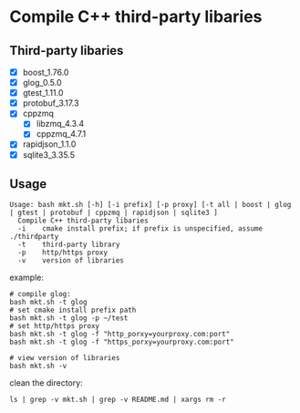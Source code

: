 # Compile C++ third-party libaries

## Third-party libaries

- [x] boost_1.76.0
- [x] glog_0.5.0
- [x] gtest_1.11.0
- [x] protobuf_3.17.3
- [x] cppzmq
  - [x] libzmq_4.3.4
  - [x] cppzmq_4.7.1
- [x] rapidjson_1.1.0
- [x] sqlite3_3.35.5

## Usage

```shell
Usage: bash mkt.sh [-h] [-i prefix] [-p proxy] [-t all | boost | glog | gtest | protobuf | cppzmq | rapidjson | sqlite3 ]
  Compile C++ third-party libaries
  -i    cmake install prefix; if prefix is unspecified, assume ./thirdparty
  -t    third-party library
  -p    http/https proxy
  -v    version of libraries
```
example:

```shell
# compile glog:
bash mkt.sh -t glog
# set cmake install prefix path
bash mkt.sh -t glog -p ~/test
# set http/https proxy
bash mkt.sh -t glog -f "http_porxy=yourproxy.com:port"
bash mkt.sh -t glog -f "https_porxy=yourproxy.com:port"
```

```shell
# view version of libraries
bash mkt.sh -v
```

clean the directory:
```shell
ls | grep -v mkt.sh | grep -v README.md | xargs rm -r
```
